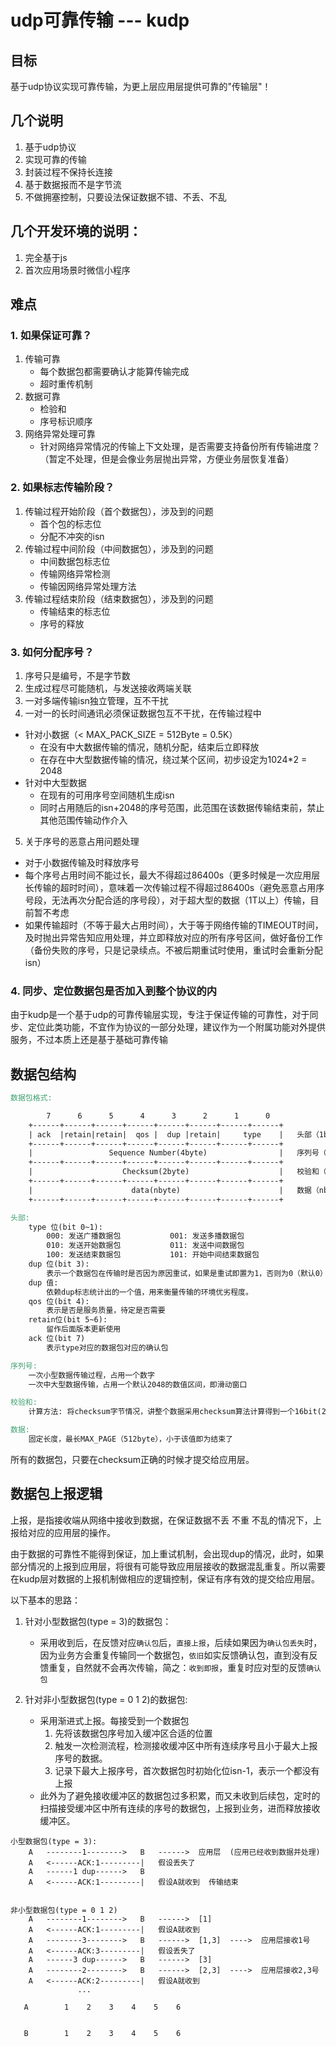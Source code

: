 # udp可靠传输 --- kudp

## **目标**
基于udp协议实现可靠传输，为更上层应用层提供可靠的"传输层"！

## **几个说明**

1. 基于udp协议
2. 实现可靠的传输
3. 封装过程不保持长连接
4. 基于数据报而不是字节流
5. 不做拥塞控制，只要设法保证数据不错、不丢、不乱

## 几个开发环境的说明：

1. 完全基于js
2. 首次应用场景时微信小程序

## **难点**

### 1. 如果保证可靠？
1. 传输可靠
   - 每个数据包都需要确认才能算传输完成
   - 超时重传机制
2. 数据可靠
   - 检验和
   - 序号标识顺序
3. 网络异常处理可靠
   - 针对网络异常情况的传输上下文处理，是否需要支持备份所有传输进度？（暂定不处理，但是会像业务层抛出异常，方便业务层恢复准备）

### 2. 如果标志传输阶段？
1. 传输过程开始阶段（首个数据包），涉及到的问题
   - 首个包的标志位
   - 分配不冲突的isn
2. 传输过程中间阶段（中间数据包），涉及到的问题
   - 中间数据包标志位
   - 传输网络异常检测
   - 传输因网络异常处理方法
3. 传输过程结束阶段（结束数据包），涉及到的问题
   - 传输结束的标志位
   - 序号的释放

### 3. 如何分配序号？
 1. 序号只是编号，不是字节数
 2. 生成过程尽可能随机，与发送接收两端关联
 3. 一对多端传输isn独立管理，互不干扰
 4. 一对一的长时间通讯必须保证数据包互不干扰，在传输过程中
   - 针对小数据（< MAX_PACK_SIZE = 512Byte = 0.5K）
     - 在没有中大数据传输的情况，随机分配，结束后立即释放
     - 在存在中大型数据传输的情况，绕过某个区间，初步设定为1024*2 = 2048
   - 针对中大型数据
     - 在现有的可用序号空间随机生成isn
     - 同时占用随后的isn+2048的序号范围，此范围在该数据传输结束前，禁止其他范围传输动作介入
 5. 关于序号的恶意占用问题处理
   - 对于小数据传输及时释放序号
   - 每个序号占用时间不能过长，最大不得超过86400s（更多时候是一次应用层长传输的超时时间），意味着一次传输过程不得超过86400s（避免恶意占用序号段，无法再次分配合适的序号段），对于超大型的数据（1T以上）传输，目前暂不考虑
   - 如果传输超时（不等于最大占用时间），大于等于网络传输的TIMEOUT时间，及时抛出异常告知应用处理，并立即释放对应的所有序号区间，做好备份工作（备份失败的序号，只是记录续点。不被后期重试时使用，重试时会重新分配isn）

### 4. 同步、定位数据包是否加入到整个协议的内
由于kudp是一个基于udp的可靠传输层实现，专注于保证传输的可靠性，对于同步、定位此类功能，不宜作为协议的一部分处理，建议作为一个附属功能对外提供服务，不过本质上还是基于基础可靠传输

## **数据包结构**

```mk
数据包格式:

        7      6      5      4      3      2      1      0   
    +------+------+------+------+------+------+------+------+
    | ack  |retain|retain|  qos |  dup |retain|     type    |   头部（1byte）
    +------+------+------+------+------+------+------+------+
    |                 Sequence Number(4byte)                |   序列号（4byte）
    +------+------+------+------+------+------+------+------+
    |                    Checksum(2byte)                    |   校验和（2byte）
    +------+------+------+------+------+------+------+------+
    |                      data(nbyte)                      |   数据（nbyte）
    +------+------+------+------+------+------+------+------+

头部: 
    type 位(bit 0~1):
        000: 发送广播数据包           001: 发送多播数据包
        010: 发送开始数据包           011: 发送中间数据包
        100: 发送结束数据包           101: 开始中间结束数据包
    dup 位(bit 3):
        表示一个数据包在传输时是否因为原因重试，如果是重试即置为1，否则为0（默认0）
    dup 值:
        依赖dup标志统计出的一个值，用来衡量传输的环境优劣程度。
    qos 位(bit 4):
        表示是否是服务质量，待定是否需要
    retain位(bit 5~6):
        留作后面版本更新使用
    ack 位(bit 7)
        表示type对应的数据包对应的确认包

序列号:
    一次小型数据传输过程，占用一个数字
    一次中大型数据传输，占用一个默认2048的数值区间，即滑动窗口

校验和:
    计算方法: 将checksum字节情况，讲整个数据采用checksum算法计算得到一个16bit(2byte)的数字填充到checksum的位置

数据:
    固定长度，最长MAX_PAGE（512byte），小于该值即为结束了
```

所有的数据包，只要在checksum正确的时候才提交给应用层。

## **数据包上报逻辑**

上报，是指接收端从网络中接收到数据，在保证数据不丢 不重 不乱的情况下，上报给对应的应用层的操作。

由于数据的可靠性不能得到保证，加上重试机制，会出现dup的情况，此时，如果部分情况的上报到应用层，将很有可能导致应用层接收的数据混乱重复。所以需要在kudp层对数据的上报机制做相应的逻辑控制，保证有序有效的提交给应用层。

以下基本的思路：

1. 针对小型数据包(type = 3)的数据包：
   - 采用收到后，在反馈对应`确认包`后，`直接上报`，后续如果因为`确认包丢失`时，因为业务方会重复传输同一个数据包，`依旧`如实反馈确认包，直到没有反馈重复，自然就不会再次传输，简之：`收到即报`，重复时应对型的反馈`确认包`

2. 针对非小型数据包(type = 0 1 2)的数据包: 
   - 采用渐进式上报。每接受到一个数据包
     1. 先将该数据包序号加入缓冲区合适的位置
     2. 触发一次检测流程，检测接收缓冲区中所有连续序号且小于最大上报序号的数据。
     3. 记录下最大上报序号，首次数据包时初始化位isn-1，表示一个都没有上报
   - 此外为了避免接收缓冲区的数据包过多积累，而又未收到后续包，定时的扫描接受缓冲区中所有连续的序号的数据包，上报到业务，进而释放接收缓冲区。

```
小型数据包(type = 3):
    A   --------1-------->   B   ------>  应用层  (应用已经收到数据并处理)
    A   <------ACK:1---------|   假设丢失了
    A   ------1 dup------>   B
    A   <------ACK:1---------|   假设A就收到  传输结束


非小型数据包(type = 0 1 2)
    A   --------1-------->   B   ------>  [1]
    A   <------ACK:1---------|   假设A就收到
    A   --------3-------->   B   ------>  [1,3]  ---->  应用层接收1号
    A   <------ACK:3---------|   假设丢失了
    A   ------3 dup------>   B   ------>  [3]
    A   --------2-------->   B   ------>  [2,3]  ---->  应用层接收2,3号
    A   <------ACK:2---------|   假设A就收到
               ...

   A        1    2    3    4    5    6


   B        1    2    3    4    5    6
```